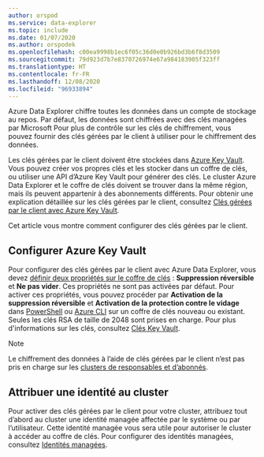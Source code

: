 ```yaml
---
author: orspod
ms.service: data-explorer
ms.topic: include
ms.date: 01/07/2020
ms.author: orspodek
ms.openlocfilehash: c00ea9998b1ec6f05c36d0e0b926bd3b6f8d3509
ms.sourcegitcommit: 79d923d7b7e8370726974e67a984183905f323ff
ms.translationtype: HT
ms.contentlocale: fr-FR
ms.lasthandoff: 12/08/2020
ms.locfileid: "96933894"
---
```

Azure Data Explorer chiffre toutes les données dans un compte de stockage au repos. Par défaut, les données sont chiffrées avec des clés managées par Microsoft Pour plus de contrôle sur les clés de chiffrement, vous pouvez fournir des clés gérées par le client à utiliser pour le chiffrement des données. 

Les clés gérées par le client doivent être stockées dans [Azure Key Vault](/azure/key-vault/key-vault-overview). Vous pouvez créer vos propres clés et les stocker dans un coffre de clés, ou utiliser une API d’Azure Key Vault pour générer des clés. Le cluster Azure Data Explorer et le coffre de clés doivent se trouver dans la même région, mais ils peuvent appartenir à des abonnements différents. Pour obtenir une explication détaillée sur les clés gérées par le client, consultez [Clés gérées par le client avec Azure Key Vault](/azure/storage/common/storage-service-encryption). 

Cet article vous montre comment configurer des clés gérées par le client.

## <a name="configure-azure-key-vault"></a>Configurer Azure Key Vault

Pour configurer des clés gérées par le client avec Azure Data Explorer, vous devez [définir deux propriétés sur le coffre de clés](/azure/key-vault/key-vault-ovw-soft-delete) : **Suppression réversible** et **Ne pas vider**. Ces propriétés ne sont pas activées par défaut. Pour activer ces propriétés, vous pouvez procéder par **Activation de la suppression réversible** et **Activation de la protection contre le vidage** dans [PowerShell](/azure/key-vault/key-vault-soft-delete-powershell) ou [Azure CLI](/azure/key-vault/key-vault-soft-delete-cli) sur un coffre de clés nouveau ou existant. Seules les clés RSA de taille de 2048 sont prises en charge. Pour plus d'informations sur les clés, consultez [Clés Key Vault](/azure/key-vault/about-keys-secrets-and-certificates#key-vault-keys).

> [!NOTE]
> Le chiffrement des données à l’aide de clés gérées par le client n’est pas pris en charge sur les [clusters de responsables et d’abonnés](../follower.md).

## <a name="assign-an-identity-to-the-cluster"></a>Attribuer une identité au cluster

Pour activer des clés gérées par le client pour votre cluster, attribuez tout d’abord au cluster une identité managée affectée par le système ou par l’utilisateur. Cette identité managée vous sera utile pour autoriser le cluster à accéder au coffre de clés. Pour configurer des identités managées, consultez [Identités managées](../managed-identities.md).
